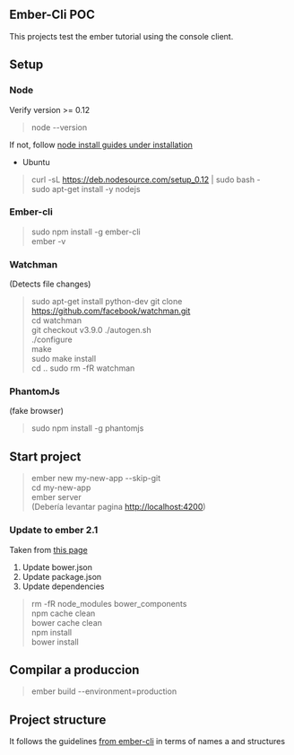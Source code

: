 ## Ember-Cli POC

This projects test the ember tutorial using the console client.

## Setup

### Node
Verify version >= 0.12
> node --version  

If not, follow [node install guides under installation](http://guides.emberjs.com/v2.1.0/getting-started/)
- Ubuntu
> curl -sL https://deb.nodesource.com/setup_0.12 | sudo bash -  
> sudo apt-get install -y nodejs


### Ember-cli

> sudo npm install -g ember-cli  
> ember -v

### Watchman
(Detects file changes)
> sudo apt-get install python-dev
> git clone https://github.com/facebook/watchman.git  
> cd watchman  
> git checkout v3.9.0
> ./autogen.sh  
> ./configure  
> make  
> sudo make install  
> cd ..
> sudo rm -fR watchman
 
 
### PhantomJs
 (fake browser)
 
> sudo npm install -g phantomjs


## Start project

> ember new my-new-app --skip-git  
> cd my-new-app  
> ember server  
(Debería levantar pagina [http://localhost:4200](http://localhost:4200))

### Update to ember 2.1
Taken from [this page](http://levvel.io/blog-post/upgrade-a-new-ember-cli-1-13-8-project-to-use-ember-2-1-and-ember-data-2-1/) 

1. Update bower.json
2. Update package.json
3. Update dependencies
> rm -fR node_modules bower_components  
> npm cache clean  
> bower cache clean  
> npm install  
> bower install  

## Compilar a produccion
> ember build --environment=production

## Project structure
It follows the guidelines [from ember-cli](http://www.ember-cli.com/user-guide/#naming-conventions)
in terms of names a and structures